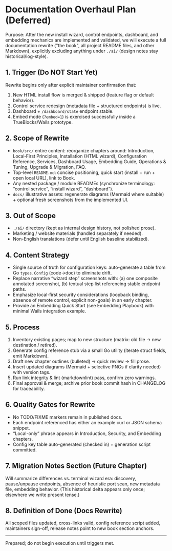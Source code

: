 # Documentation Overhaul Plan (Deferred)

Purpose: After the new install wizard, control endpoints, dashboard, and embedding mechanics are implemented and validated, we will execute a full documentation rewrite ("the book", all project README files, and other Markdown), explicitly excluding anything under `./ai/` (design notes stay historical/log-style).

## 1. Trigger (Do NOT Start Yet)
Rewrite begins only after explicit maintainer confirmation that:
1. New HTML install flow is merged & shipped (feature flag or default behavior).
2. Control service redesign (metadata file + structured endpoints) is live.
3. Dashboard + `/dashboard/state` endpoint stable.
4. Embed mode (`?embed=1`) is exercised successfully inside a TrueBlocks/Wails prototype.

## 2. Scope of Rewrite
- `book/src/` entire content: reorganize chapters around: Introduction, Local‑First Principles, Installation (HTML wizard), Configuration Reference, Services, Dashboard Usage, Embedding Guide, Operations & Tuning, Upgrade & Migration, FAQ.
- Top-level `README.md`: concise positioning, quick start (install + run + open local URL), link to Book.
- Any nested package / module READMEs (synchronize terminology: “control service”, “install wizard”, “dashboard”).
- `docs/` illustrative assets: regenerate diagrams (Mermaid where suitable) + optional fresh screenshots from the implemented UI.

## 3. Out of Scope
- `./ai/` directory (kept as internal design history, not polished prose).
- Marketing / website materials (handled separately if needed).
- Non-English translations (defer until English baseline stabilized).

## 4. Content Strategy
- Single source of truth for configuration keys: auto-generate a table from Go `types.Config` (code→doc) to eliminate drift.
- Replace narrative “wizard step” screenshots with: (a) one composite annotated screenshot, (b) textual step list referencing stable endpoint paths.
- Emphasize local-first security considerations (loopback binding, absence of remote control, explicit non-goals) in an early chapter.
- Provide an Embedding Quick Start (see Embedding Playbook) with minimal Wails integration example.

## 5. Process
1. Inventory existing pages; map to new structure (matrix: old file → new destination / retired).
2. Generate config reference stub via a small Go utility (iterate struct fields, emit Markdown).
3. Draft new chapter outlines (bulleted) → quick review → fill prose.
4. Insert updated diagrams (Mermaid + selective PNGs if clarity needed) with version tags.
5. Run link integrity & lint (markdownlint) pass, confirm zero warnings.
6. Final approval & merge; archive prior book commit hash in CHANGELOG for traceability.

## 6. Quality Gates for Rewrite
- No TODO/FIXME markers remain in published docs.
- Each endpoint referenced has either an example curl or JSON schema snippet.
- “Local-only” phrase appears in Introduction, Security, and Embedding chapters.
- Config key table auto-generated (checked in) + generation script committed.

## 7. Migration Notes Section (Future Chapter)
Will summarize differences vs. terminal wizard era: discovery, pause/unpause endpoints, absence of heuristic port scan, new metadata file, embedding behavior. (This historical delta appears only once; elsewhere we write present tense.)

## 8. Definition of Done (Docs Rewrite)
All scoped files updated, cross-links valid, config reference script added, maintainers sign-off, release notes point to new book section anchors.

---
Prepared; do not begin execution until triggers met.

